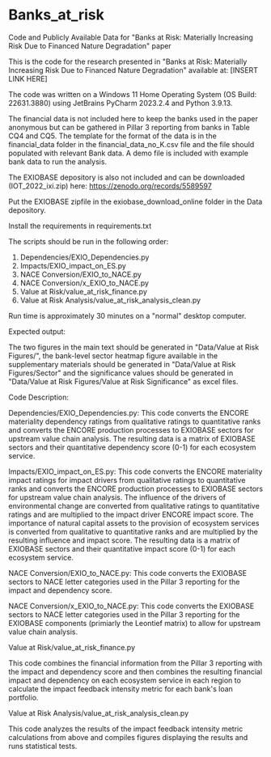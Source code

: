 # Banks_at_risk
Code and Publicly Available Data for "Banks at Risk: Materially Increasing Risk Due to Financed Nature Degradation" paper 

This is the code for the research presented in "Banks at Risk: Materially Increasing Risk Due to Financed Nature Degradation" available at: [INSERT LINK HERE]

The code was written on a Windows 11 Home Operating System (OS Build: 22631.3880) using JetBrains PyCharm 2023.2.4 and Python 3.9.13.

The financial data is not included here to keep the banks used in the paper anonymous but can be gathered in Pillar 3 reporting from banks in Table CQ4 and CQ5. The template for the format of the data is in the financial_data folder in the financial_data_no_K.csv file and the file should populated with relevant Bank data. A demo file is included with example bank data to run the analysis. 

The EXIOBASE depository is also not included and can be downloaded (IOT_2022_ixi.zip) here: https://zenodo.org/records/5589597

Put the EXIOBASE zipfile in the exiobase_download_online folder in the Data depository.

Install the requirements in requirements.txt 

The scripts should be run in the following order:
1. Dependencies/EXIO_Dependencies.py
2. Impacts/EXIO_impact_on_ES.py
3. NACE Conversion/EXIO_to_NACE.py
4. NACE Conversion/x_EXIO_to_NACE.py
5. Value at Risk/value_at_risk_finance.py
6. Value at Risk Analysis/value_at_risk_analysis_clean.py

Run time is approximately 30 minutes on a "normal" desktop computer. 

Expected output:

The two figures in the main text should be generated in  "Data/Value at Risk Figures/", the bank-level sector heatmap figure available in the supplementary materials should be generated in "Data/Value at Risk Figures/Sector" and the significance values should be generated in  "Data/Value at Risk Figures/Value at Risk Significance" as excel files. 

Code Description:

Dependencies/EXIO_Dependencies.py: This code converts the ENCORE materiality dependency ratings from qualitative ratings to quantitative ranks and converts the ENCORE production processes to EXIOBASE sectors for upstream value chain analysis. The resulting data is a matrix of EXIOBASE sectors and their quantitative dependency score (0-1) for each ecosystem service.  

Impacts/EXIO_impact_on_ES.py: This code converts the ENCORE materiality impact ratings for impact drivers from qualitative ratings to quantitative ranks and converts the ENCORE production processes to EXIOBASE sectors for upstream value chain analysis. The influence of the drivers of environmental change are converted from qualitative ratings to quantitative ratings and are multiplied to the impact driver ENCORE impact score. The importance of natural capital assets to the provision of ecosystem services is converted from qualitative to quantitative ranks and are multiplied by the resulting influence and impact score. The resulting data is a matrix of EXIOBASE sectors and their quantitative impact score (0-1) for each ecosystem service.  

NACE Conversion/EXIO_to_NACE.py: This code converts the EXIOBASE sectors to NACE letter categories used in the Pillar 3 reporting for the impact and dependency score. 

NACE Conversion/x_EXIO_to_NACE.py: This code converts the EXIOBASE sectors to NACE letter categories used in the Pillar 3 reporting for the EXIOBASE components (primiarly the Leontief matrix) to allow for upstream value chain analysis. 

Value at Risk/value_at_risk_finance.py

This code combines the financial information from the Pillar 3 reporting with the impact and dependency score and then combines the resulting financial impact and dependency on each ecosystem service in each region to calculate the impact feedback intensity metric for each bank's loan portfolio.

Value at Risk Analysis/value_at_risk_analysis_clean.py

This code analyzes the results of the impact feedback intensity metric calculations from above and compiles figures displaying the results and runs statistical tests. 
